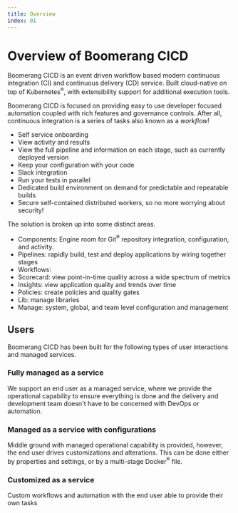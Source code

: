 ```yaml
---
title: Overview
index: 01
---
```


# Overview of Boomerang CICD

Boomerang CICD is an event driven workflow based modern continuous integration (CI) and continuous delivery (CD) service. Built cloud-native on top of Kubernetes<sup>®</sup>, with extensibility support for additional execution tools.

Boomerang CICD is focused on providing easy to use developer focused automation coupled with rich features and governance controls. After all, continuous integration is a series of tasks also known as a _workflow_!

- Self service onboarding
- View activity and results
- View the full pipeline and information on each stage, such as currently deployed version
- Keep your configuration with your code
- Slack integration
- Run your tests in parallel
- Dedicated build environment on demand for predictable and repeatable builds
- Secure self-contained distributed workers, so no more worrying about security!

The solution is broken up into some distinct areas.
- Components: Engine room for Git<sup>®</sup> repository integration, configuration, and activity.
- Pipelines: rapidly build, test and deploy applications by wiring together stages
- Workflows: 
- Scorecard: view point-in-time quality across a wide spectrum of metrics
- Insights: view application quality and trends over time
- Policies: create policies and quality gates
- Lib: manage libraries
- Manage: system, global, and team level configuration and management

## Users

Boomerang CICD has been built for the following types of user interactions and managed services.

### Fully managed as a service

We support an end user as a managed service, where we provide the operational capability to ensure everything is done and the delivery and development team doesn't have to be concerned with DevOps or automation.

### Managed as a service with configurations

Middle ground with managed operational capability is provided, however, the end user drives customizations and alterations. This can be done either by properties and settings, or by a multi-stage Docker<sup>®</sup> file.

### Customized as a service

Custom workflows and automation with the end user able to provide their own tasks
